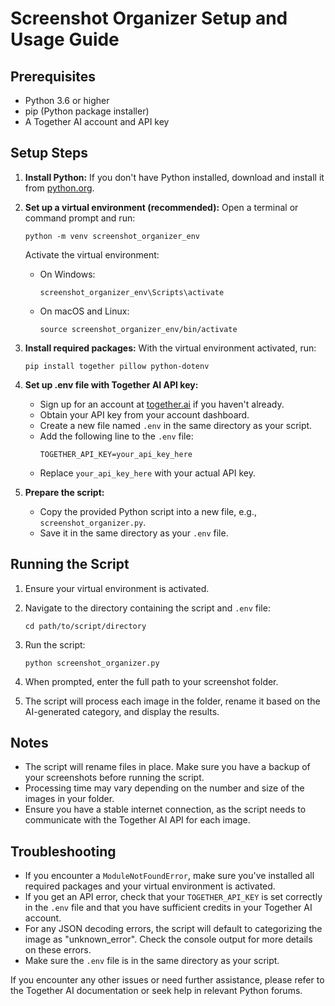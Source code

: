 # Screenshot Organizer Setup and Usage Guide

## Prerequisites

- Python 3.6 or higher
- pip (Python package installer)
- A Together AI account and API key

## Setup Steps

1. **Install Python:**
   If you don't have Python installed, download and install it from [python.org](https://www.python.org/downloads/).

2. **Set up a virtual environment (recommended):**
   Open a terminal or command prompt and run:
   ```
   python -m venv screenshot_organizer_env
   ```
   Activate the virtual environment:
   - On Windows:
     ```
     screenshot_organizer_env\Scripts\activate
     ```
   - On macOS and Linux:
     ```
     source screenshot_organizer_env/bin/activate
     ```

3. **Install required packages:**
   With the virtual environment activated, run:
   ```
   pip install together pillow python-dotenv
   ```

4. **Set up .env file with Together AI API key:**
   - Sign up for an account at [together.ai](https://www.together.ai/) if you haven't already.
   - Obtain your API key from your account dashboard.
   - Create a new file named `.env` in the same directory as your script.
   - Add the following line to the `.env` file:
     ```
     TOGETHER_API_KEY=your_api_key_here
     ```
   - Replace `your_api_key_here` with your actual API key.

5. **Prepare the script:**
   - Copy the provided Python script into a new file, e.g., `screenshot_organizer.py`.
   - Save it in the same directory as your `.env` file.

## Running the Script

1. Ensure your virtual environment is activated.

2. Navigate to the directory containing the script and `.env` file:
   ```
   cd path/to/script/directory
   ```

3. Run the script:
   ```
   python screenshot_organizer.py
   ```

4. When prompted, enter the full path to your screenshot folder.

5. The script will process each image in the folder, rename it based on the AI-generated category, and display the results.

## Notes

- The script will rename files in place. Make sure you have a backup of your screenshots before running the script.
- Processing time may vary depending on the number and size of the images in your folder.
- Ensure you have a stable internet connection, as the script needs to communicate with the Together AI API for each image.

## Troubleshooting

- If you encounter a `ModuleNotFoundError`, make sure you've installed all required packages and your virtual environment is activated.
- If you get an API error, check that your `TOGETHER_API_KEY` is set correctly in the `.env` file and that you have sufficient credits in your Together AI account.
- For any JSON decoding errors, the script will default to categorizing the image as "unknown_error". Check the console output for more details on these errors.
- Make sure the `.env` file is in the same directory as your script.

If you encounter any other issues or need further assistance, please refer to the Together AI documentation or seek help in relevant Python forums.